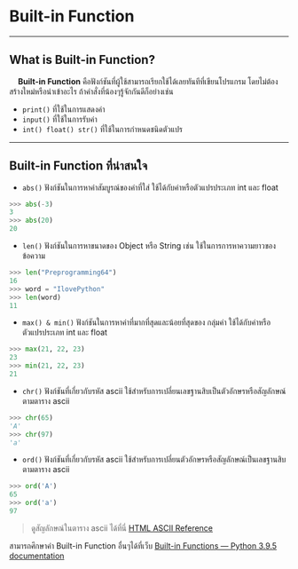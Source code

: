 # Built-in Function

---

## What is Built-in Function?
&nbsp;&nbsp;&nbsp;&nbsp;**Built-in Function**  คือฟังก์ชันที่ผู้ใช้สามารถเรียกใช้ได้เลยทันทีที่เขียนโปรแกรม โดยไม่ต้องสร้างใหม่หรือนำเข้าอะไร ถ้าคำสั่งที่น้องๆรู้จักกันดีก็อย่างเช่น
- ```print()``` ที่ใช้ในการแสดงค่า
- ```input()``` ที่ใช้ในการรับค่า
- ```int() float() str()``` ที่ใช้ในการกำหนดชนิดตัวแปร

---

## Built-in Function ที่น่าสนใจ

- ```abs()``` ฟังก์ชันในการหาค่าสัมบูรณ์ของค่าที่ใส่ ใช้ได้กับค่าหรือตัวแปรประเภท int และ float

```python
>>> abs(-3)
3
>>> abs(20)
20
```

- ```len()``` ฟังก์ชันในการหาขนาดของ Object หรือ String เช่น ใช้ในการการหาความยาวของข้อความ

```python
>>> len("Preprogramming64")
16
>>> word = "IlovePython"
>>> len(word)
11
```

- ```max() & min()``` ฟังก์ชันในการหาค่าที่มากที่สุดและน้อยที่สุดของ กลุ่มค่า ใช้ได้กับค่าหรือตัวแปรประเภท int และ float

```python
>>> max(21, 22, 23)
23
>>> min(21, 22, 23)
21
```

- ```chr()``` ฟังก์ชันที่เกี่ยวกับรหัส ascii ใช้สำหรับการเปลี่ยนเลขฐานสิบเป็นตัวอักษรหรือสัญลักษณ์ตามตาราง ascii

```python
>>> chr(65)
'A'
>>> chr(97)
'a'
```

- ```ord()``` ฟังก์ชันที่เกี่ยวกับรหัส ascii ใช้สำหรับการเปลี่ยนตัวอักษรหรือสัญลักษณ์เป็นเลขฐานสิบตามตาราง ascii

```python
>>> ord('A')
65
>>> ord('a')
97
```

> ดูสัญลักษณ์ในตาราง ascii ได้ที่นี่ [HTML ASCII Reference](https://www.w3schools.com/charsets/ref_html_ascii.asp)

สามารถศึกษาคำ Built-in Function อื่นๆได้ที่เว็บ [Built-in Functions — Python 3.9.5 documentation](https://docs.python.org/3/library/functions.html)
